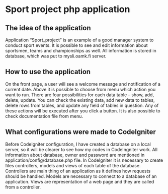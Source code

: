 ﻿# Sport project php application
## The idea of the application
Application “Sport_project” is an example of a good manager system to conduct sport events. It is possible to see and edit information about sportsmen, teams and championships as well. All information is stored in database, which was put to mysli.oamk.fi server. 
## How to use the application
On the front page, a user will see a welcome message and notification of a current date.
Above it is possible to choose from menu which action you want to run. There are four possibilities for each data table – show, add, delete, update. You can check the existing data, add new data to tables, delete rows from tables, and update any field of tables in question. Any of these actions will be executed after you click a button. 
It is also possible to check documentation file from menu.
## What configurations were made to CodeIgniter
Before CodeIgniter configuration, I have created a database on a local server, so it will be clearer to see how my codes in CodeIngniter work. All information about database, owner and password are mentioned in application/config/database.php file. 
In CodeIgniter it is necessary to create files controllers, models and views of each table of the database. Controllers are main thing of an application as it defines how requests should be handled. Models are necessary to connect to a database of an application. Views are representation of a web page and they are called from a controller. 
